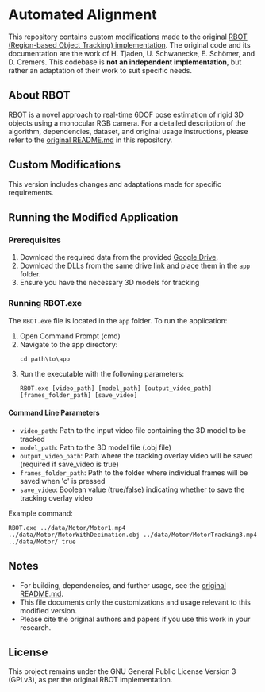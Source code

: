 # Automated Alignment

This repository contains custom modifications made to the original [RBOT (Region-based Object Tracking) implementation](https://github.com/henningtjaden/RBOT). The original code and its documentation are the work of H. Tjaden, U. Schwanecke, E. Schömer, and D. Cremers. This codebase is **not an independent implementation**, but rather an adaptation of their work to suit specific needs.

## About RBOT

RBOT is a novel approach to real-time 6DOF pose estimation of rigid 3D objects using a monocular RGB camera. For a detailed description of the algorithm, dependencies, dataset, and original usage instructions, please refer to the [original README.md](./README.md) in this repository.

## Custom Modifications

This version includes changes and adaptations made for specific requirements.

## Running the Modified Application

### Prerequisites
1. Download the required data from the provided [Google Drive](https://drive.google.com/drive/folders/1pb76Q8hh8D-aLDCxX6_LuIeM71ShlHg5).
2. Download the DLLs from the same drive link and place them in the `app` folder.
2. Ensure you have the necessary 3D models for tracking

### Running RBOT.exe

The `RBOT.exe` file is located in the `app` folder. To run the application:

1. Open Command Prompt (cmd)
2. Navigate to the app directory:
   ```
   cd path\to\app
   ```
3. Run the executable with the following parameters:
   ```
   RBOT.exe [video_path] [model_path] [output_video_path] [frames_folder_path] [save_video]
   ```

#### Command Line Parameters
- `video_path`: Path to the input video file containing the 3D model to be tracked
- `model_path`: Path to the 3D model file (.obj file)
- `output_video_path`: Path where the tracking overlay video will be saved (required if save_video is true)
- `frames_folder_path`: Path to the folder where individual frames will be saved when 'c' is pressed
- `save_video`: Boolean value (true/false) indicating whether to save the tracking overlay video

Example command:
```
RBOT.exe ../data/Motor/Motor1.mp4 ../data/Motor/MotorWithDecimation.obj ../data/Motor/MotorTracking3.mp4 ../data/Motor/ true
```

## Notes
- For building, dependencies, and further usage, see the [original README.md](./README.md).
- This file documents only the customizations and usage relevant to this modified version.
- Please cite the original authors and papers if you use this work in your research.

## License
This project remains under the GNU General Public License Version 3 (GPLv3), as per the original RBOT implementation. 